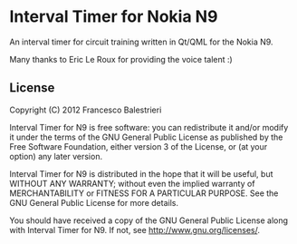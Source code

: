 # Interval Timer for Nokia N9

An interval timer for circuit training written in Qt/QML for the Nokia N9.

Many thanks to Eric Le Roux for providing the voice talent :)

## License

Copyright (C) 2012 Francesco Balestrieri

Interval Timer for N9 is free software: you can redistribute it and/or modify
it under the terms of the GNU General Public License as published by
the Free Software Foundation, either version 3 of the License, or
(at your option) any later version.

Interval Timer for N9 is distributed in the hope that it will be useful,
but WITHOUT ANY WARRANTY; without even the implied warranty of
MERCHANTABILITY or FITNESS FOR A PARTICULAR PURPOSE.  See the
GNU General Public License for more details.

You should have received a copy of the GNU General Public License
along with Interval Timer for N9.  If not, see <http://www.gnu.org/licenses/>.
